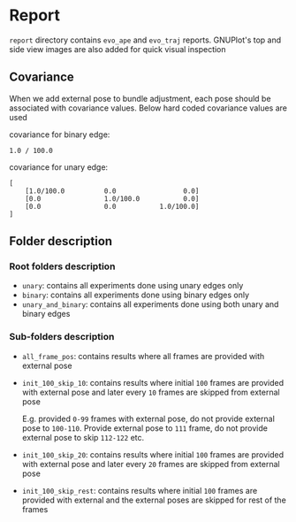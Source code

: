 # Report

`report` directory contains `evo_ape` and `evo_traj` reports. GNUPlot's top and side view images are also added for quick visual inspection

## Covariance

When we add external pose to bundle adjustment, each pose should be associated with covariance values.
Below hard coded covariance values are used

covariance for binary edge:
```
1.0 / 100.0
```
covariance for unary edge:
```
[
    [1.0/100.0          0.0                 0.0]
    [0.0                1.0/100.0           0.0]
    [0.0                0.0           1.0/100.0]
]
```

## Folder description

### Root folders description
- `unary`: contains all experiments done using unary edges only
- `binary`: contains all experiments done using binary edges only
- `unary_and_binary`: contains all experiments done using both unary and binary edges

### Sub-folders description
- `all_frame_pos`: contains results where all frames are provided with external pose
- `init_100_skip_10`: contains results where initial `100` frames are provided with external pose and later every `10` frames are skipped from external pose

    E.g. provided `0-99` frames with external pose, do not provide external pose to `100-110`. Provide external pose to `111` frame, do not provide external pose to  skip `112-122` etc.
- `init_100_skip_20`: contains results where initial `100` frames are provided with external pose and later every `20` frames are skipped from external pose
- `init_100_skip_rest`: contains results where initial `100` frames are provided with external and the external poses are skipped for rest of the frames
